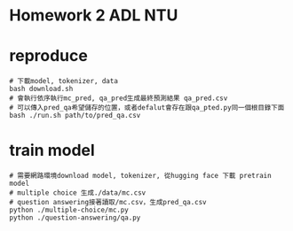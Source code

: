 # Homework 2 ADL NTU

# reproduce
```shell
# 下載model, tokenizer, data
bash download.sh
# 會執行依序執行mc_pred, qa_pred生成最終預測結果 qa_pred.csv
# 可以傳入pred_qa希望儲存的位置，或者defalut會存在跟qa_pted.py同一個根目錄下面
bash ./run.sh path/to/pred_qa.csv
```

# train model
```shell
# 需要網路環境download model, tokenizer, 從hugging face 下載 pretrain model
# multiple choice 生成./data/mc.csv
# question answering接著讀取/mc.csv，生成pred_qa.csv
python ./multiple-choice/mc.py 
python ./question-answering/qa.py 
```

